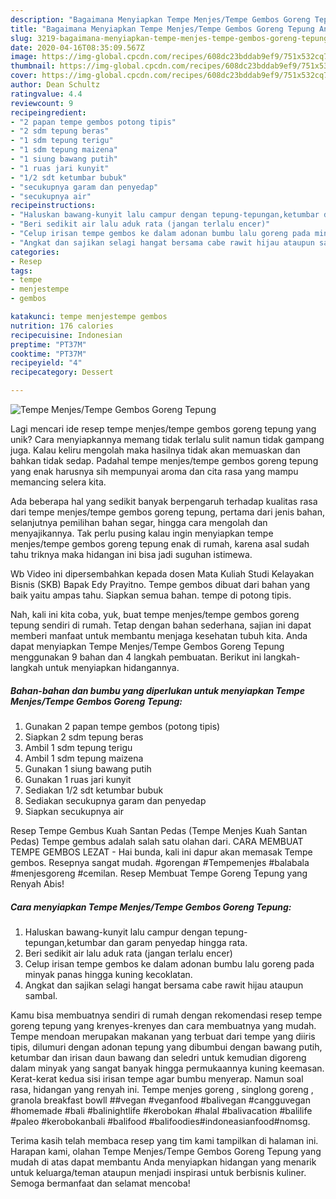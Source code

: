 ```yaml
---
description: "Bagaimana Menyiapkan Tempe Menjes/Tempe Gembos Goreng Tepung Anti Gagal"
title: "Bagaimana Menyiapkan Tempe Menjes/Tempe Gembos Goreng Tepung Anti Gagal"
slug: 3219-bagaimana-menyiapkan-tempe-menjes-tempe-gembos-goreng-tepung-anti-gagal
date: 2020-04-16T08:35:09.567Z
image: https://img-global.cpcdn.com/recipes/608dc23bddab9ef9/751x532cq70/tempe-menjestempe-gembos-goreng-tepung-foto-resep-utama.jpg
thumbnail: https://img-global.cpcdn.com/recipes/608dc23bddab9ef9/751x532cq70/tempe-menjestempe-gembos-goreng-tepung-foto-resep-utama.jpg
cover: https://img-global.cpcdn.com/recipes/608dc23bddab9ef9/751x532cq70/tempe-menjestempe-gembos-goreng-tepung-foto-resep-utama.jpg
author: Dean Schultz
ratingvalue: 4.4
reviewcount: 9
recipeingredient:
- "2 papan tempe gembos potong tipis"
- "2 sdm tepung beras"
- "1 sdm tepung terigu"
- "1 sdm tepung maizena"
- "1 siung bawang putih"
- "1 ruas jari kunyit"
- "1/2 sdt ketumbar bubuk"
- "secukupnya garam dan penyedap"
- "secukupnya air"
recipeinstructions:
- "Haluskan bawang-kunyit lalu campur dengan tepung-tepungan,ketumbar dan garam penyedap hingga rata."
- "Beri sedikit air lalu aduk rata (jangan terlalu encer)"
- "Celup irisan tempe gembos ke dalam adonan bumbu lalu goreng pada minyak panas hingga kuning kecoklatan."
- "Angkat dan sajikan selagi hangat bersama cabe rawit hijau ataupun sambal."
categories:
- Resep
tags:
- tempe
- menjestempe
- gembos

katakunci: tempe menjestempe gembos 
nutrition: 176 calories
recipecuisine: Indonesian
preptime: "PT37M"
cooktime: "PT37M"
recipeyield: "4"
recipecategory: Dessert

---
```



![Tempe Menjes/Tempe Gembos Goreng Tepung](https://img-global.cpcdn.com/recipes/608dc23bddab9ef9/751x532cq70/tempe-menjestempe-gembos-goreng-tepung-foto-resep-utama.jpg)

Lagi mencari ide resep tempe menjes/tempe gembos goreng tepung yang unik? Cara menyiapkannya memang tidak terlalu sulit namun tidak gampang juga. Kalau keliru mengolah maka hasilnya tidak akan memuaskan dan bahkan tidak sedap. Padahal tempe menjes/tempe gembos goreng tepung yang enak harusnya sih mempunyai aroma dan cita rasa yang mampu memancing selera kita.

Ada beberapa hal yang sedikit banyak berpengaruh terhadap kualitas rasa dari tempe menjes/tempe gembos goreng tepung, pertama dari jenis bahan, selanjutnya pemilihan bahan segar, hingga cara mengolah dan menyajikannya. Tak perlu pusing kalau ingin menyiapkan tempe menjes/tempe gembos goreng tepung enak di rumah, karena asal sudah tahu triknya maka hidangan ini bisa jadi suguhan istimewa.

Wb Video ini dipersembahkan kepada dosen Mata Kuliah Studi Kelayakan Bisnis (SKB) Bapak Edy Prayitno. Tempe gembos dibuat dari bahan yang baik yaitu ampas tahu. Siapkan semua bahan. tempe di potong tipis.


Nah, kali ini kita coba, yuk, buat tempe menjes/tempe gembos goreng tepung sendiri di rumah. Tetap dengan bahan sederhana, sajian ini dapat memberi manfaat untuk membantu menjaga kesehatan tubuh kita. Anda dapat menyiapkan Tempe Menjes/Tempe Gembos Goreng Tepung menggunakan 9 bahan dan 4 langkah pembuatan. Berikut ini langkah-langkah untuk menyiapkan hidangannya.

<!--inarticleads1-->

##### Bahan-bahan dan bumbu yang diperlukan untuk menyiapkan Tempe Menjes/Tempe Gembos Goreng Tepung:

1. Gunakan 2 papan tempe gembos (potong tipis)
1. Siapkan 2 sdm tepung beras
1. Ambil 1 sdm tepung terigu
1. Ambil 1 sdm tepung maizena
1. Gunakan 1 siung bawang putih
1. Gunakan 1 ruas jari kunyit
1. Sediakan 1/2 sdt ketumbar bubuk
1. Sediakan secukupnya garam dan penyedap
1. Siapkan secukupnya air


Resep Tempe Gembus Kuah Santan Pedas (Tempe Menjes Kuah Santan Pedas) Tempe gembus adalah salah satu olahan dari. CARA MEMBUAT TEMPE GEMBOS LEZAT - Hai bunda, kali ini dapur akan memasak Tempe gembos. Resepnya sangat mudah. #gorengan #Tempemenjes #balabala #menjesgoreng #cemilan. Resep Membuat Tempe Goreng Tepung yang Renyah Abis! 

<!--inarticleads2-->

##### Cara menyiapkan Tempe Menjes/Tempe Gembos Goreng Tepung:

1. Haluskan bawang-kunyit lalu campur dengan tepung-tepungan,ketumbar dan garam penyedap hingga rata.
1. Beri sedikit air lalu aduk rata (jangan terlalu encer)
1. Celup irisan tempe gembos ke dalam adonan bumbu lalu goreng pada minyak panas hingga kuning kecoklatan.
1. Angkat dan sajikan selagi hangat bersama cabe rawit hijau ataupun sambal.


Kamu bisa membuatnya sendiri di rumah dengan rekomendasi resep tempe goreng tepung yang krenyes-krenyes dan cara membuatnya yang mudah. Tempe mendoan merupakan makanan yang terbuat dari tempe yang diiris tipis, dilumuri dengan adonan tepung yang dibumbui dengan bawang putih, ketumbar dan irisan daun bawang dan seledri untuk kemudian digoreng dalam minyak yang sangat banyak hingga permukaannya kuning keemasan. Kerat-kerat kedua sisi irisan tempe agar bumbu menyerap. Namun soal rasa, hidangan yang renyah ini. Tempe menjes goreng , singlong goreng , granola breakfast bowll ##vegan #veganfood #balivegan #cangguvegan #homemade #bali #balinightlife #kerobokan #halal #balivacation #balilife #paleo #kerobokanbali #balifood #balifoodies#indoneasianfood#nomsg. 

Terima kasih telah membaca resep yang tim kami tampilkan di halaman ini. Harapan kami, olahan Tempe Menjes/Tempe Gembos Goreng Tepung yang mudah di atas dapat membantu Anda menyiapkan hidangan yang menarik untuk keluarga/teman ataupun menjadi inspirasi untuk berbisnis kuliner. Semoga bermanfaat dan selamat mencoba!
